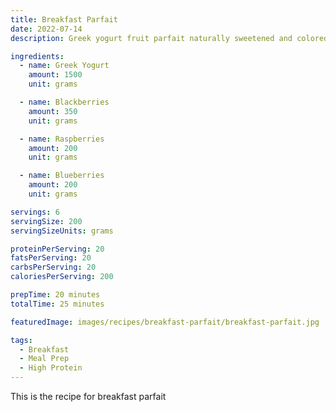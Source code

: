 ```yaml
---
title: Breakfast Parfait
date: 2022-07-14
description: Greek yogurt fruit parfait naturally sweetened and colored with mashed blackberries and added blueberries and raspberries optionally topped with a high protein granola for extra protein

ingredients:
  - name: Greek Yogurt
    amount: 1500
    unit: grams

  - name: Blackberries
    amount: 350
    unit: grams

  - name: Raspberries
    amount: 200
    unit: grams

  - name: Blueberries
    amount: 200
    unit: grams

servings: 6
servingSize: 200
servingSizeUnits: grams

proteinPerServing: 20
fatsPerServing: 20
carbsPerServing: 20
caloriesPerServing: 200

prepTime: 20 minutes
totalTime: 25 minutes

featuredImage: images/recipes/breakfast-parfait/breakfast-parfait.jpg

tags:
  - Breakfast
  - Meal Prep
  - High Protein
---
```


This is the recipe for breakfast parfait
